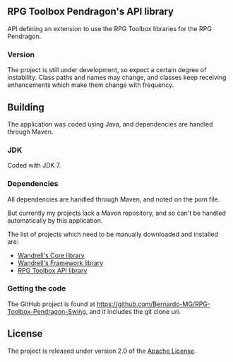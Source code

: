 ## RPG Toolbox Pendragon's API library
API defining an extension to use the RPG Toolbox libraries for the RPG Pendragon.

### Version
The project is still under development, so expect a certain degree of instability. Class paths and names may change, and classes keep receiving enhancements which make them change with frequency.

## Building
The application was coded using Java, and dependencies are handled through Maven.

### JDK
Coded with JDK 7.

### Dependencies
All dependencies are handled through Maven, and noted on the pom file.

But currently my projects lack a Maven repository, and so can't be handled automatically by this application.

The list of projects which need to be manually downloaded and installed are:
* [Wandrell's Core library][]
* [Wandrell's Framework library][]
* [RPG Toolbox API library][]

### Getting the code
The GitHub project is found at https://github.com/Bernardo-MG/RPG-Toolbox-Pendragon-Swing, and it includes the git clone uri.

## License
The project is released under version 2.0 of the [Apache License][].

[Apache License]: http://www.apache.org/licenses/LICENSE-2.0
[RPG Toolbox API library]: https://github.com/Bernardo-MG/RPG-Toolbox-API
[Wandrell's Core library]: https://github.com/Bernardo-MG/Wandrell-Core
[Wandrell's Framework library]: https://github.com/Bernardo-MG/Wandrell-Framework